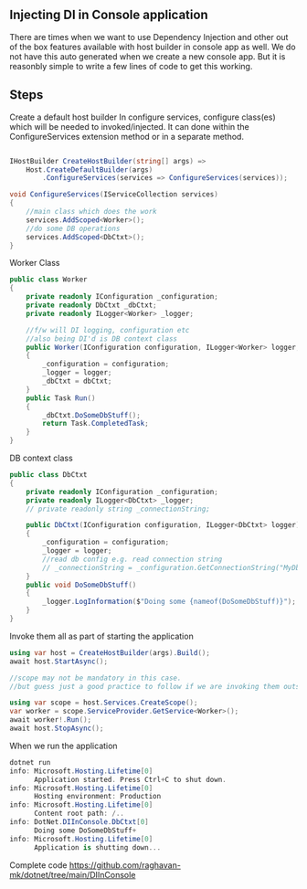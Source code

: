 Injecting DI in Console application
-------------------------------
There are times when we want to use Dependency Injection and other out of the box features available with host builder in console app as well. We do not have this auto generated when we create a new console app. But it is reasonbly simple to write a few lines of code to get this working.

Steps
-----
Create a default host builder
In configure services, configure class(es) which will be needed to invoked/injected. It can done within the ConfigureServices extension method or in a separate method.

```C#

IHostBuilder CreateHostBuilder(string[] args) =>
    Host.CreateDefaultBuilder(args)
        .ConfigureServices(services => ConfigureServices(services));

void ConfigureServices(IServiceCollection services)
{
    //main class which does the work
    services.AddScoped<Worker>();
    //do some DB operations
    services.AddScoped<DbCtxt>();
}
```
Worker Class

```C#
public class Worker
{
    private readonly IConfiguration _configuration;
    private readonly DbCtxt _dbCtxt;
    private readonly ILogger<Worker> _logger;

    //f/w will DI logging, configuration etc
    //also being DI'd is DB context class
    public Worker(IConfiguration configuration, ILogger<Worker> logger, DbCtxt dbCtxt)
    {
        _configuration = configuration;
        _logger = logger;
        _dbCtxt = dbCtxt;
    }
    public Task Run()
    {
        _dbCtxt.DoSomeDbStuff();
        return Task.CompletedTask;
    }
}
```
DB context class

```C#
public class DbCtxt
{
    private readonly IConfiguration _configuration;
    private readonly ILogger<DbCtxt> _logger;
    // private readonly string _connectionString;

    public DbCtxt(IConfiguration configuration, ILogger<DbCtxt> logger)
    {
        _configuration = configuration;
        _logger = logger;
        //read db config e.g. read connection string
        // _connectionString = _configuration.GetConnectionString("MyDb");
    }
    public void DoSomeDbStuff()
    {
        _logger.LogInformation($"Doing some {nameof(DoSomeDbStuff)}");
    }
}
```
Invoke them all as part of starting the application

```C#
using var host = CreateHostBuilder(args).Build(); 
await host.StartAsync(); 

//scope may not be mandatory in this case. 
//but guess just a good practice to follow if we are invoking them outside the scope of being injected into the classes

using var scope = host.Services.CreateScope(); 
var worker = scope.ServiceProvider.GetService<Worker>();
await worker!.Run();
await host.StopAsync();
```
When we run the application

```C#
dotnet run
info: Microsoft.Hosting.Lifetime[0]
      Application started. Press Ctrl+C to shut down.
info: Microsoft.Hosting.Lifetime[0]
      Hosting environment: Production
info: Microsoft.Hosting.Lifetime[0]
      Content root path: /..
info: DotNet.DIInConsole.DbCtxt[0]
      Doing some DoSomeDbStuff+
info: Microsoft.Hosting.Lifetime[0]
      Application is shutting down...
```
Complete code https://github.com/raghavan-mk/dotnet/tree/main/DIInConsole 
